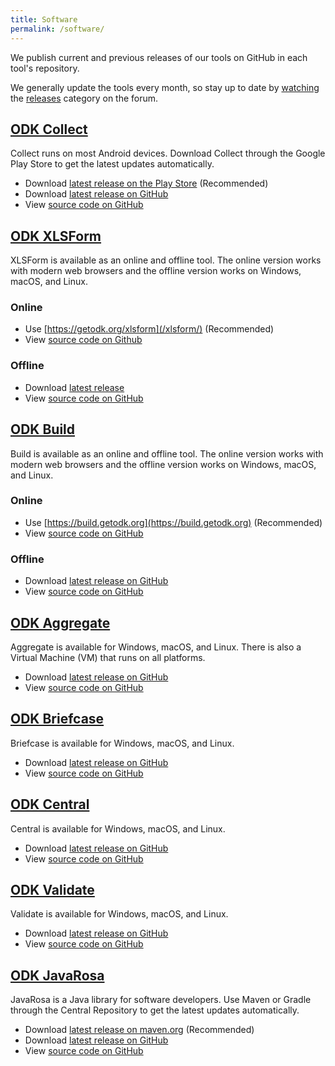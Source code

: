 ```yaml
---
title: Software
permalink: /software/
---
```


We publish current and previous releases of our tools on GitHub in each tool's repository. 

We generally update the tools every month, so stay up to date by [watching](https://forum.getodk.org/t/9066) the [releases](https://forum.getodk.org/c/releases) category on the forum.

## [ODK Collect](#odk-collect)

Collect runs on most Android devices. Download Collect through the Google Play Store to get the latest updates automatically.

* Download [latest release on the Play Store](https://play.google.com/store/apps/details?id=org.odk.collect.android) (Recommended)
* Download [latest release on GitHub](https://github.com/getodk/collect/releases/latest)
* View [source code on GitHub](https://github.com/getodk/collect)

## [ODK XLSForm](#odk-xlsform)

XLSForm is available as an online and offline tool. The online version works with modern web browsers and the offline version works on Windows, macOS, and Linux.

### Online
* Use [https://getodk.org/xlsform](/xlsform/) (Recommended)
* View [source code on Github](https://github.com/getodk/xlsform-online)

### Offline
* Download [latest release](https://github.com/getodk/xlsform-offline/releases/latest)
* View [source code on GitHub](https://github.com/getodk/xlsform-offline)

## [ODK Build](#odk-build)

Build is available as an online and offline tool. The online version works with modern web browsers and the offline version works on Windows, macOS, and Linux.

### Online
* Use [https://build.getodk.org](https://build.getodk.org) (Recommended)
* View [source code on GitHub](https://github.com/getodk/build)

### Offline
* Download [latest release on GitHub](https://github.com/getodk/build/releases/latest)
* View [source code on GitHub](https://github.com/getodk/build)

## [ODK Aggregate](#odk-aggregate)

Aggregate is available for Windows, macOS, and Linux. There is also a Virtual Machine (VM) that runs on all platforms. 

* Download [latest release on GitHub](https://github.com/getodk/aggregate/releases/latest)
* View [source code on GitHub](https://github.com/getodk/aggregate)

## [ODK Briefcase](#odk-briefcase)

Briefcase is available for Windows, macOS, and Linux.

* Download [latest release on GitHub](https://github.com/getodk/briefcase/releases/latest)
* View [source code on GitHub](https://github.com/getodk/briefcase)

## [ODK Central](#odk-central)

Central is available for Windows, macOS, and Linux.

* Download [latest release on GitHub](https://github.com/getodk/central/releases/latest)
* View [source code on GitHub](https://github.com/getodk/central)

## [ODK Validate](#odk-validate)

Validate is available for Windows, macOS, and Linux.

* Download [latest release on GitHub](https://github.com/getodk/validate/releases/latest)
* View [source code on GitHub](https://github.com/getodk/validate)

## [ODK JavaRosa](#odk-javarosa)

JavaRosa is a Java library for software developers. Use Maven or Gradle through the Central Repository to get the latest updates automatically.

* Download [latest release on maven.org](https://search.maven.org/search?q=g:org.getodk%20AND%20a:javarosa) (Recommended)
* Download [latest release on GitHub](https://github.com/getodk/javarosa/releases/latest)
* View [source code on GitHub](https://github.com/getodk/javarosa)
